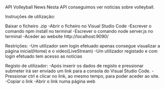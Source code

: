 ﻿API Volleyball News
Nesta API conseguimos ver notícias sobre volleyball.

Instruções de utilização:

Baixar o ficheiro .zip
-Abrir o ficheiro no Visual Studio Code
-Escrever o comando npm install no terminal
-Escrever o comando node server.js no terminal
-Aceder ao website http://localhost:9090/


Restrições:
-Um utilizador sem login efetuado apenas consegue visualizar a página inicial(Home) e o video(LiveStream)
-Um utilizador registado e com login efetuado tem acesso as notícias


Registo de utilizador:
-Após inserir os dados de registo e pressionar submeter irá ser enviado um link para a consola do Visual Studio Code.
-Pressionar ctrl e clicar no link, ao mesmo tempo, para poder aceder ao site.
-Copiar o link
-Abrir o link numa página web
